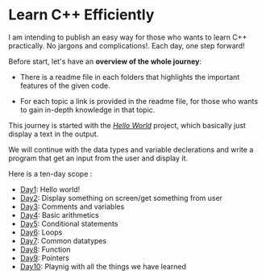 # Learn C++ Efficiently
I am intending to publish an easy way for those who wants to learn C++ practically. No jargons and complications!. Each day, one step forward!


Before start, let's have an **overview of the whole journey**:


* There is a readme file in each folders that highlights the important features of the given code.


* For each topic a link is provided in the readme file, for those who wants to gain in-depth knowledge in that topic.


This journey is started with the [_Hello World_](https://github.com/Mahdi-Javadi/Learn-cPlusPlus-efficiently/tree/master/Day1) project, which basically just display a text in the output.


We will continue with the data types and variable declerations and write a program that get an input from the user and display it.


Here is a ten-day scope :

* [Day1](https://github.com/Mahdi-Javadi/Learn-cPlusPlus-efficiently/tree/master/Day1): Hello world!
* [Day2](https://github.com/Mahdi-Javadi/Learn-cPlusPlus-efficiently/tree/master/Day2): Display something on screen/get something from user
* [Day3](https://github.com/Mahdi-Javadi/Learn-cPlusPlus-efficiently/tree/master/Day3): Comments and variables
* [Day4](https://github.com/Mahdi-Javadi/Learn-cPlusPlus-efficiently/tree/master/Day4): Basic arithmetics
* [Day5](https://github.com/Mahdi-Javadi/Learn-cPlusPlus-efficiently/tree/master/Day5): Conditional statements
* [Day6](https://github.com/Mahdi-Javadi/Learn-cPlusPlus-efficiently/tree/master/Day6): Loops
* [Day7](https://github.com/Mahdi-Javadi/Learn-cPlusPlus-efficiently/tree/master/Day7): Common datatypes
* [Day8](https://github.com/Mahdi-Javadi/Learn-cPlusPlus-efficiently/tree/master/Day8): Function
* [Day9](https://github.com/Mahdi-Javadi/Learn-cPlusPlus-efficiently/tree/master/Day9): Pointers
* [Day10](https://github.com/Mahdi-Javadi/Learn-cPlusPlus-efficiently/tree/master/Day10): Playnig with all the things we have learned





